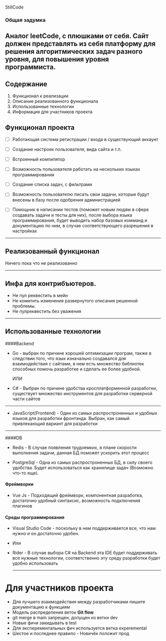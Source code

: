 StillCode

### Общая задумка

Аналог leetCode, с плюшками от себя.
Сайт должен представлять из себя платформу для решения алгоритмических задач разного уровня, для повышения уровня программиста.
---

## Содержание 

1. Функционал к реализации 
2. Описание реализованного функционала
3. Использованные технологии
4. Информация для участников проекта 

## Функционал проекта 
- [ ] Работающая система регистрации / входа в существующий аккаунт
- [ ] Создание настроек пользователя, вида сайта и т.п.
- [ ] Встроенный компилятор 
- [ ] Возможность пользователя работать на нескольких языках программирования
- [ ] Создание списка задач, с фильтрами
- [ ] Возможность пользователю писать свои задачи, которые будут внесены в базу после одобрения администрацией
- [ ] Помощник в написании тестов (поможет новым людям в сфере создавать задачи и тесты для них), после выбора языка программирования, будет выводить набор базовых комманд и документацию по ним, в случае соответствующего разрешения в настройках



---

## Реализованный функционал 

Ничего пока что не реализованно

---
## Инфа для контрибъютеров.

- Не пул реквестить в мейн
- Не комитить изменения развернутого описания
  решенной проблемы.
- Не пулреквестить без уважения


---

## Использованные технологии

####Backend
- Go  - выбран по причине хорошей оптимизации програм,
  также в следствии того, что язык изначально создавался для взаимодействия с сайтами, в нем есть множество библиотек способных помочь разработке и сделать ее более удобной.

  ИЛИ
  
- C#  - Выбран по причине удобства кросплатформенной разработки, существует множество инструментов для разработки серверной части сайтов 
---
- JavaScript(Frontend) - Один из самых распростроненных и удобных языков для разработки фронтэнда. Выбран, как самый привлекающий вариант для разработки

---
####DB
- Redis - В случае появления трудоемких, в плане скорости выполнения задачи, данная БД поможет ускорить этот процесс
  
- PostgreSql - Одна из самых распростроненных БД, в силу своего удобства. Будет использоваться как хранилище задач (Возможно что-то еще).


 #### Фреймворки

 - Vue Js - Подходящий фреймворк, компонентная разработка, достаточно удобный синтаксис, возможность подключения плагинов

 #### Среды программирования

 - Visual Studio Code - поскольку в нем поддерживается все, что нам нужно и он достаточно удобен.
 - Или
 - Rider - В случае выбора C# на Backend эта IDE будет поддерживать все нужные технологии, соответственно эту среду разработки будет удобно использовать 

   ----

# Для участников проекта

- Для лучшего взаимодействия между разработчиками пишите документацию к функциям
- Модель распределения веток **Git flow**
- git merge в main запрещен, допущен из ветки dev
- Новые фичи закидывать в test
- Для эксперементальных фич используется ветка experemental
- Шестое и последнее правило - Новичёк положит прод
